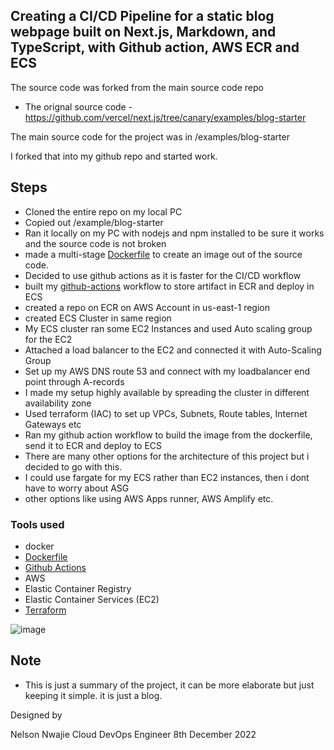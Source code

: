 ## Creating a CI/CD Pipeline for a static blog webpage built on Next.js, Markdown, and TypeScript, with Github action, AWS ECR and ECS


The source code was forked from the main source code repo 
- The orignal source code - https://github.com/vercel/next.js/tree/canary/examples/blog-starter

The main source code for the project was in /examples/blog-starter

I forked that into my github repo and started work.

## Steps
- Cloned the entire repo on my local PC
- Copied out /example/blog-starter
- Ran it locally on my PC with nodejs and npm installed to be sure it works and the source code is not broken
- made a multi-stage  [Dockerfile](./Dockerfile) to create an image out of the source code.
- Decided to use github actions as it is faster for the CI/CD workflow
- built my [github-actions](/.github/workflows/deploy_to_ecr_ecs.yml) workflow to store artifact in ECR and deploy in ECS
- created a repo on ECR on AWS Account in us-east-1 region 
- created ECS Cluster in same region
- My ECS cluster ran some EC2 Instances and used Auto scaling group for the EC2
- Attached a load balancer to the EC2 and connected it with Auto-Scaling Group
- Set up my AWS DNS route 53 and connect with my loadbalancer end point through A-records
- I made my setup highly available by spreading the cluster in different availability zone
- Used terraform (IAC) to set up VPCs, Subnets, Route tables, Internet Gateways etc
- Ran my github action workflow to build the image from the dockerfile, send it to ECR and deploy to ECS
- There are many other options for the architecture of this project but i decided to go with this.
- I could use fargate for my ECS rather than EC2 instances, then i dont have to worry about ASG
- other options like using AWS Apps runner, AWS Amplify etc. 


### Tools used

- docker
- [Dockerfile](./Dockerfile)
- [Github Actions](/.github/workflows/deploy_to_ecr_ecs.yml)
- AWS
- Elastic Container Registry 
- Elastic Container Services (EC2)
- [Terraform](./vpc.tf)

![image](https://user-images.githubusercontent.com/20236706/206466705-678b9199-d6b7-466e-a788-5511262247aa.png)

## Note
- This is just a summary of the project, it can be more elaborate but just keeping it simple. it is just a blog.



Designed by 

Nelson Nwajie
Cloud DevOps Engineer
8th December 2022
